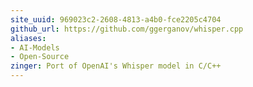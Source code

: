 ```yaml
---
site_uuid: 969023c2-2608-4813-a4b0-fce2205c4704
github_url: https://github.com/ggerganov/whisper.cpp
aliases:
- AI-Models
- Open-Source
zinger: Port of OpenAI's Whisper model in C/C++
---
```

